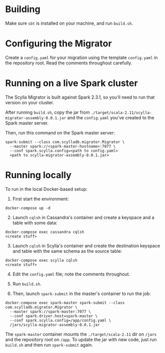 # Building

Make sure `sbt` is installed on your machine, and run `build.sh`.

# Configuring the Migrator

Create a `config.yaml` for your migration using the template `config.yaml` in the repository root. Read the comments throughout carefully.

# Running on a live Spark cluster

The Scylla Migrator is built against Spark 2.3.1, so you'll need to run that version on your cluster.

After running `build.sh`, copy the jar from `./target/scala-2.11/scylla-migrator-assembly-0.0.1.jar` and the `config.yaml` you've created to the Spark master server.

Then, run this command on the Spark master server:
```shell
spark-submit --class com.scylladb.migrator.Migrator \
  --master spark://<spark-master-hostname>:7077 \
  --conf spark.scylla.config=<path to config.yaml>
  <path to scylla-migrator-assembly-0.0.1.jar>
```

# Running locally

To run in the local Docker-based setup:

1. First start the environment:
```shell
docker-compose up -d
```

2. Launch `cqlsh` in Cassandra's container and create a keyspace and a table with some data:
```shell
docker-compose exec cassandra cqlsh
<create stuff>
```

3. Launch `cqlsh` in Scylla's container and create the destination keyspace and table with the same schema as the source table:
```shell
docker-compose exec scylla cqlsh
<create stuff>
```

4. Edit the `config.yaml` file; note the comments throughout.

5. Run `build.sh`.

6. Then, launch `spark-submit` in the master's container to run the job:
```shell
docker-compose exec spark-master spark-submit --class com.scylladb.migrator.Migrator \
  --master spark://spark-master:7077 \
  --conf spark.driver.host=spark-master \
  --conf spark.scylla.config=/app/config.yaml \
  /jars/scylla-migrator-assembly-0.0.1.jar
```

The `spark-master` container mounts the `./target/scala-2.11` dir on `/jars` and the repository root on `/app`. To update the jar with new code, just run `build.sh` and then run `spark-submit` again.
